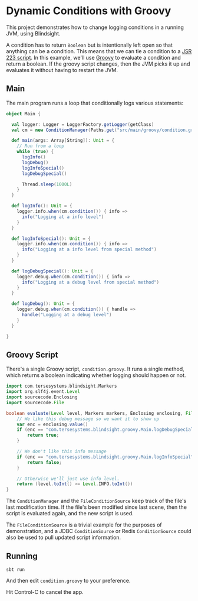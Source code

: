 # Dynamic Conditions with Groovy

This project demonstrates how to change logging conditions in a running JVM, using Blindsight.

A condition has to return `Boolean` but is intentionally left open so that anything can be a condition.  This means that we can tie a condition to a
[JSR 223 script](https://docs.oracle.com/en/java/javase/12/scripting/java-scripting-api.html#GUID-C4A6EB7C-0AEA-45EC-8662-099BDEFC361A).
In this example, we'll use [Groovy](http://docs.groovy-lang.org/docs/latest/html/documentation/#jsr223) to evaluate a condition and return a boolean.  If the groovy script changes, then the JVM picks it up and evaluates it without having to restart the JVM.

## Main

The main program runs a loop that conditionally logs various statements:

```scala
object Main {

  val logger: Logger = LoggerFactory.getLogger(getClass)
  val cm = new ConditionManager(Paths.get("src/main/groovy/condition.groovy"), "groovy")

  def main(args: Array[String]): Unit = {
    // Run from a loop
    while (true) {
      logInfo()
      logDebug()
      logInfoSpecial()
      logDebugSpecial()

      Thread.sleep(1000L)
    }
  }

  def logInfo(): Unit = {
    logger.info.when(cm.condition()) { info =>
      info("Logging at a info level")
    }
  }

  def logInfoSpecial(): Unit = {
    logger.info.when(cm.condition()) { info =>
      info("Logging at a info level from special method")
    }
  }

  def logDebugSpecial(): Unit = {
    logger.debug.when(cm.condition()) { info =>
      info("Logging at a debug level from special method")
    }
  }

  def logDebug(): Unit = {
    logger.debug.when(cm.condition()) { handle =>
      handle("Logging at a debug level")
    }
  }

}
```

## Groovy Script

There's a single Groovy script, `condition.groovy`.  It runs a single method, which returns a boolean indicating whether logging should happen or not. 

```groovy
import com.tersesystems.blindsight.Markers
import org.slf4j.event.Level
import sourcecode.Enclosing
import sourcecode.File

boolean evaluate(Level level, Markers markers, Enclosing enclosing, File file) {
    // We like this debug message so we want it to show up
    var enc = enclosing.value()
    if (enc == "com.tersesystems.blindsight.groovy.Main.logDebugSpecial") {
        return true;
    }

    // We don't like this info message
    if (enc == "com.tersesystems.blindsight.groovy.Main.logInfoSpecial") {
        return false;
    }

    // Otherwise we'll just use info level.
    return (level.toInt() >= Level.INFO.toInt())
}
```

The `ConditionManager` and the `FileConditionSource` keep track of the file's last modification time.  If the file's been modified since last scene, then the script is evaluated again, and the new script is used.

The `FileConditionSource` is a trivial example for the purposes of demonstration, and a JDBC `ConditionSource` or Redis `ConditionSource` could also be used to pull updated script information.

## Running

```
sbt run
```

And then edit `condition.groovy` to your preference.  

Hit Control-C to cancel the app.